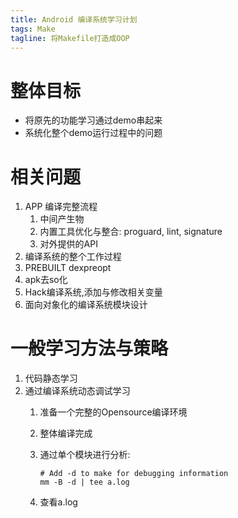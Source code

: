 ```yaml
---
title: Android 编译系统学习计划
tags: Make
tagline: 将Makefile打造成OOP
---
```


# 整体目标
- 将原先的功能学习通过demo串起来
- 系统化整个demo运行过程中的问题

# 相关问题
1. APP 编译完整流程
    1. 中间产生物
    2. 内置工具优化与整合: proguard, lint, signature
    3. 对外提供的API
2. 编译系统的整个工作过程
3. PREBUILT dexpreopt
4. apk去so化
5. Hack编译系统,添加与修改相关变量
6. 面向对象化的编译系统模块设计

# 一般学习方法与策略
1. 代码静态学习
2. 通过编译系统动态调试学习
    1. 准备一个完整的Opensource编译环境
    2. 整体编译完成
    3. 通过单个模块进行分析:

        ```shell
        # Add -d to make for debugging information
        mm -B -d | tee a.log
        ```

    4. 查看a.log

